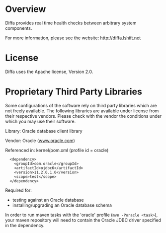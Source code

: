 # Overview

Diffa provides real time health checks between arbitrary system components.

For more information, please see the website: http://diffa.lshift.net

# License

Diffa uses the Apache license, Version 2.0.

# Proprietary Third Party Libraries

Some configurations of the software rely on third party libraries which are not
freely available.  The following libraries are available under license from
their respective vendors.  Please check with the vendor the conditions under
which you may use their software.

Library: Oracle database client library

Vendor: Oracle (www.oracle.com)

Referenced in: kernel/pom.xml (profile id = oracle)

      <dependency>
        <groupId>com.oracle</groupId>
        <artifactId>ojdbc6</artifactId>
        <version>11.2.0.1.0</version>
        <scope>test</scope>
      </dependency>

Required for:

- testing against an Oracle database
- installing/upgrading an Oracle database schema

In order to run maven tasks with the 'oracle' profile (`mvn -Poracle <task>`),
your maven repository will need to contain the Oracle JDBC driver specified in
the dependency.
